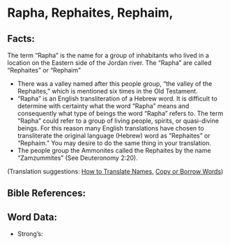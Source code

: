 # Rapha, Rephaites, Rephaim,

## Facts:

The term “Rapha” is the name for a group of inhabitants who lived in a location on the Eastern side of the Jordan river. The “Rapha” are called “Rephaites” or “Rephaim”

* There was a valley named after this people group, “the valley of the Rephaites,” which is mentioned six times in the Old Testament.
* “Rapha” is an English transliteration of a Hebrew word. It is difficult to determine with certainty what the word “Rapha” means and consequently what type of beings the word “Rapha” refers to. The term “Rapha” could refer to a group of living people, spirits, or quasi-divine beings. For this reason many English translations have chosen to transliterate the original language (Hebrew) word as “Rephaites” or “Rephaim.” You may desire to do the same thing in your translation.
* The people group the Ammonites called the Rephaites by the name “Zamzummites” (See Deuteronomy 2:20).

(Translation suggestions: [How to Translate Names](rc://en/ta/man/translate/translate-names), [Copy or Borrow Words](rc://en/ta/man/translate/translate-transliterate))


## Bible References:


## Word Data:

* Strong’s: 
